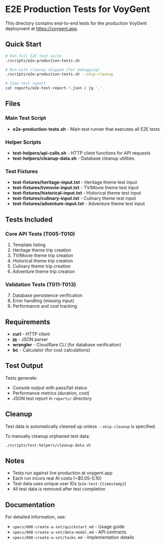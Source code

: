# E2E Production Tests for VoyGent

This directory contains end-to-end tests for the production VoyGent deployment at https://voygent.app.

## Quick Start

```bash
# Run full E2E test suite
./scripts/e2e-production-tests.sh

# Run with cleanup skipped (for debugging)
./scripts/e2e-production-tests.sh --skip-cleanup

# View test report
cat reports/e2e-test-report-*.json | jq '.'
```

## Files

### Main Test Script
- **e2e-production-tests.sh** - Main test runner that executes all E2E tests

### Helper Scripts
- **test-helpers/api-calls.sh** - HTTP client functions for API requests
- **test-helpers/cleanup-data.sh** - Database cleanup utilities

### Test Fixtures
- **test-fixtures/heritage-input.txt** - Heritage theme test input
- **test-fixtures/tvmovie-input.txt** - TV/Movie theme test input
- **test-fixtures/historical-input.txt** - Historical theme test input
- **test-fixtures/culinary-input.txt** - Culinary theme test input
- **test-fixtures/adventure-input.txt** - Adventure theme test input

## Tests Included

### Core API Tests (T005-T010)
1. Template listing
2. Heritage theme trip creation
3. TV/Movie theme trip creation
4. Historical theme trip creation
5. Culinary theme trip creation
6. Adventure theme trip creation

### Validation Tests (T011-T013)
7. Database persistence verification
8. Error handling (missing input)
9. Performance and cost tracking

## Requirements

- **curl** - HTTP client
- **jq** - JSON parser
- **wrangler** - Cloudflare CLI (for database verification)
- **bc** - Calculator (for cost calculations)

## Test Output

Tests generate:
- Console output with pass/fail status
- Performance metrics (duration, cost)
- JSON test report in `reports/` directory

## Cleanup

Test data is automatically cleaned up unless `--skip-cleanup` is specified.

To manually cleanup orphaned test data:
```bash
./scripts/test-helpers/cleanup-data.sh
```

## Notes

- Tests run against live production at voygent.app
- Each run incurs real AI costs (~$0.05-0.10)
- Test data uses unique user IDs (`e2e-test-{timestamp}`)
- All test data is removed after test completion

## Documentation

For detailed information, see:
- `specs/008-create-a-set/quickstart.md` - Usage guide
- `specs/008-create-a-set/data-model.md` - API contracts
- `specs/008-create-a-set/tasks.md` - Implementation details
